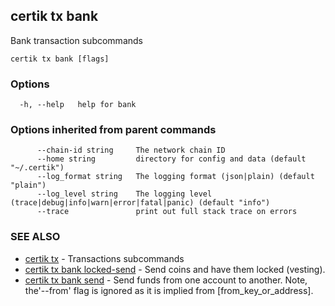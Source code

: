 ## certik tx bank

Bank transaction subcommands

```
certik tx bank [flags]
```

### Options

```
  -h, --help   help for bank
```

### Options inherited from parent commands

```
      --chain-id string     The network chain ID
      --home string         directory for config and data (default "~/.certik")
      --log_format string   The logging format (json|plain) (default "plain")
      --log_level string    The logging level (trace|debug|info|warn|error|fatal|panic) (default "info")
      --trace               print out full stack trace on errors
```

### SEE ALSO

* [certik tx](certik_tx.md)	 - Transactions subcommands
* [certik tx bank locked-send](certik_tx_bank_locked-send.md)	 - Send coins and have them locked (vesting).
* [certik tx bank send](certik_tx_bank_send.md)	 - Send funds from one account to another. Note, the'--from' flag is
ignored as it is implied from [from_key_or_address].


